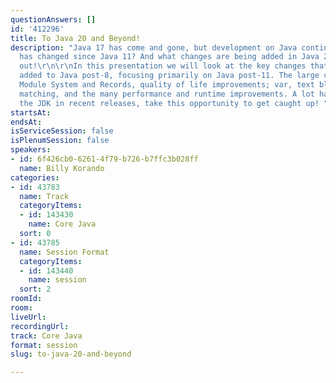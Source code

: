 ```yaml
---
questionAnswers: []
id: '412296'
title: To Java 20 and Beyond!
description: "Java 17 has come and gone, but development on Java continues on! What
  has changed since Java 11? And what changes are being added in Java 20? Come find
  out!\r\n\r\nIn this presentation we will look at the key changes that have been
  added to Java post-8, focusing primarily on Java post-11. The large changes; the
  Module System and Records, quality of life improvements; var, text blocks, pattern
  matching, and the many performance and runtime improvements. A lot has changed in
  the JDK in recent releases, take this opportunity to get caught up! "
startsAt: 
endsAt: 
isServiceSession: false
isPlenumSession: false
speakers:
- id: 6f426cb0-6261-4f79-b726-b7ffc3b028ff
  name: Billy Korando
categories:
- id: 43783
  name: Track
  categoryItems:
  - id: 143430
    name: Core Java
  sort: 0
- id: 43785
  name: Session Format
  categoryItems:
  - id: 143440
    name: session
  sort: 2
roomId: 
room: 
liveUrl: 
recordingUrl: 
track: Core Java
format: session
slug: to-java-20-and-beyond

---
```

